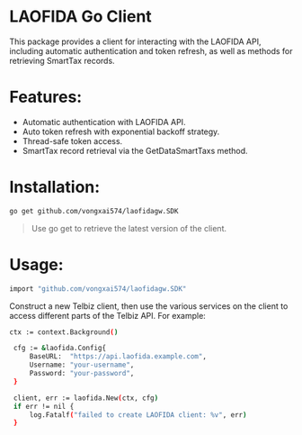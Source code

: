 ﻿# LAOFIDA Go Client
   This package provides a client for interacting with the LAOFIDA API, including automatic authentication and token refresh, as well as methods for retrieving SmartTax records.
   
# Features:
   - Automatic authentication with LAOFIDA API.
   - Auto token refresh with exponential backoff strategy.
   - Thread-safe token access.
   - SmartTax record retrieval via the GetDataSmartTaxs method.

# Installation:
   ```bash 
   go get github.com/vongxai574/laofidagw.SDK
   ```
> Use go get to retrieve the latest version of the client.
# Usage:
   ```bash
   import "github.com/vongxai574/laofidagw.SDK"
   ```
Construct a new Telbiz client, then use the various services on the client to access different parts of the Telbiz API. For example:
   ```bash
ctx := context.Background()

	cfg := &laofida.Config{
		BaseURL:  "https://api.laofida.example.com",
		Username: "your-username",
		Password: "your-password",
	}

	client, err := laofida.New(ctx, cfg)
	if err != nil {
		log.Fatalf("failed to create LAOFIDA client: %v", err)
	}
 ```

   
